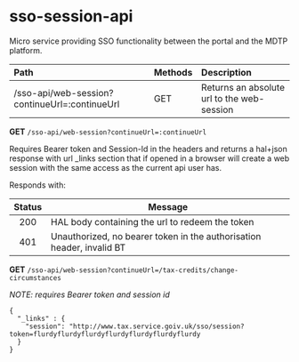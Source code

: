 # sso-session-api

Micro service providing SSO functionality between the portal and the MDTP platform.

| Path                                                | Methods | Description                                                                       |
|:----------------------------------------------------|:--------|:----------------------------------------------------------------------------------|
|/sso-api/web-session?continueUrl=:continueUrl        | GET     | Returns an absolute url to the web-session                                        |


**GET** `/sso-api/web-session?continueUrl=:continueUrl`

Requires Bearer token and Session-Id in the headers and returns a hal+json response with url _links section
that if opened in a browser will create a web session with the same access as the current api user has.


Responds with:

| Status   | Message                                                                   |
| :------: |---------------------------------------------------------------------------|
| 200      | HAL body containing the url to redeem the token                           |
| 401      | Unauthorized, no bearer token in the authorisation header, invalid BT     |

**GET** `/sso-api/web-session?continueUrl=/tax-credits/change-circumstances`

_NOTE: requires Bearer token and session id_ 

```
{
  "_links" : {
    "session": "http://www.tax.service.goiv.uk/sso/session?token=flurdyflurdyflurdyflurdyflurdyflurdyflurdy
  }
}
```
